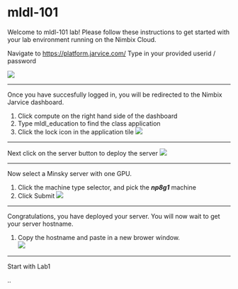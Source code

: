 # mldl-101

Welcome to mldl-101 lab!  Please follow these instructions to get started with your lab environment running on the Nimbix Cloud.

  Navigate to https://platform.jarvice.com/
  Type in your provided userid / password
  
![](https://github.com/dustinvanstee/random-public-files/raw/master/ss1.png)

---

Once you have succesfully logged in, you will be redirected to the Nimbix Jarvice dashboard.  
1.  Click compute on the right hand side of the dashboard
2.  Type mldl_education to find the class application
3.  Click the lock icon in the application tile
![](https://github.com/dustinvanstee/random-public-files/raw/master/ss1.png)

---
Next click on the server button to deploy the server
![](https://github.com/dustinvanstee/random-public-files/raw/master/ss3.png)

---
Now select a Minsky server with one GPU.  
1.  Click the machine type selector, and pick the ***np8g1*** machine
2.  Click Submit
![](https://github.com/dustinvanstee/random-public-files/raw/master/ss4.png)

---
Congratulations, you have deployed your server.  You will now wait to get your server hostname.  
1.  Copy the hostname and paste in a new brower window.  
![](https://github.com/dustinvanstee/random-public-files/raw/master/ss5.png)

---
Start with Lab1

..
